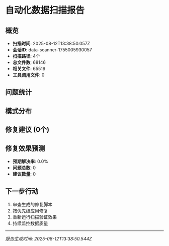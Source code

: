 # 自动化数据扫描报告

## 概览
- **扫描时间**: 2025-08-12T13:38:50.057Z
- **会话ID**: data-scanner-1755005930057
- **扫描路径**: 4个
- **总文件数**: 68146
- **相关文件**: 65519
- **工具调用文件**: 0

## 问题统计


## 模式分布


## 修复建议 (0个)



## 修复效果预测
- **预期解决率**: 0.0%
- **问题总数**: 0
- **建议数量**: 0

## 下一步行动
1. 审查生成的修复脚本
2. 按优先级应用修复
3. 重新运行扫描验证效果
4. 持续监控数据质量

---
*报告生成时间: 2025-08-12T13:38:50.544Z*
